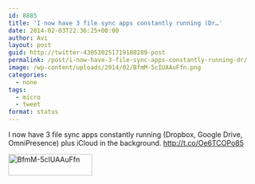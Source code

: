 ```yaml
---
id: 8885
title: 'I now have 3 file sync apps constantly running (Dr…'
date: 2014-02-03T22:36:25+00:00
author: Avi
layout: post
guid: http://twitter-430530251719180289-post
permalink: /post/i-now-have-3-file-sync-apps-constantly-running-dr/
image: /wp-content/uploads/2014/02/BfmM-5cIUAAuFfn.png
categories:
  - none
tags:
  - micro
  - tweet
format: status
---
```

I now have 3 file sync apps constantly running (Dropbox, Google Drive, OmniPresence) plus iCloud in the background. http://t.co/Oe6TCOPo85

<img width="168" height="43" src="http://aviflax.com/wp-content/uploads/2014/02/BfmM-5cIUAAuFfn.png" class="attachment-medium" alt="BfmM-5cIUAAuFfn" />